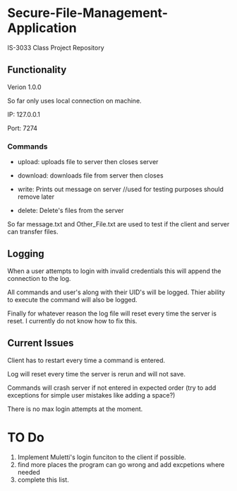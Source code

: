 # Secure-File-Management-Application
IS-3033 Class Project Repository 

## Functionality
Verion 1.0.0 

So far only uses local connection on machine. 

IP: 127.0.0.1

Port: 7274 
 
### Commands 
  
  * upload: uploads file to server then closes server
  
  * download: downloads file from server then closes 
  
  * write: Prints out message on server  //used for testing purposes should remove later

  * delete: Delete's files from the server

So far message.txt and Other_File.txt are used to test if the client and server can transfer files. 

## Logging
When a user attempts to login with invalid credentials this will append the connection to the log. 

All commands and user's along with their UID's will be logged. 
Thier ability to execute the command will also be logged. 

Finally for whatever reason the log file will reset every time the server is reset.
I currently do not know how to fix this. 

## Current Issues
Client has to restart every time a command is entered.

Log will reset every time the server is rerun and will not save.

Commands will crash server if not entered in expected order (try to add exceptions for simple user mistakes like adding a space?)

There is no max login attempts at the moment.

# TO Do
1. Implement Muletti's login funciton to the client if possible. 
2. find more places the program can go wrong and add excpetions where needed 
3. complete this list.
